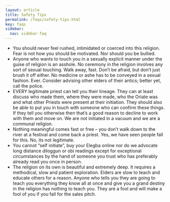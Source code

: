 ```yaml
---
layout: article
title: Safety Tips
permalink: /faqs/safety-tips.html
key: faqs
sidebar:
  nav: sidebar-faq
---
```


- You should never feel rushed, intimidated or coerced into this religion. Fear is not how you should be motivated. Nor should you be bullied.
- Anyone who wants to touch you in a sexually explicit manner under the guise of religion is an asshole. No ceremony in the religion involves any sort of sexual touching. Walk away, fast. Don’t be afraid, but don’t just brush it off either. No medicine or ashe has to be conveyed in a sexual fashion. Ever. Consider advising other elders of their antics; better yet, call the police.
- EVERY legitimate priest can tell you their lineage.  They can at least discuss who made them, where they were made, who the Oriate was and what other Priests were present at their initiation. They should also be able to put you in touch with someone who can confirm these things.  If they tell you otherwise then that’s a good reason to decline to work with them and move on. We are not initiated in a vacuum and we are a communal religion.
- Nothing meaningful comes fast or free – you don’t walk down to the river at a festival and come back a priest. Yes, we have seen people fall for this. No, its not legitimate.
- You cannot “self initiate”, buy your Elegba online nor do we advocate long distance diloggun or obi readings except for exceptional circumstances by the hand of someone you trust who has preferably already read you once in person.
- The religion on its own is beautiful and extremely deep. It requires a methodical, slow and patient exploration. Elders are slow to teach and educate others for a reason.  Anyone who tells you they are going to teach you everything they know all at once and give you a grand destiny in the religion has nothing to teach you. They are a fool and will make a fool of you if you fall for the sales pitch.
